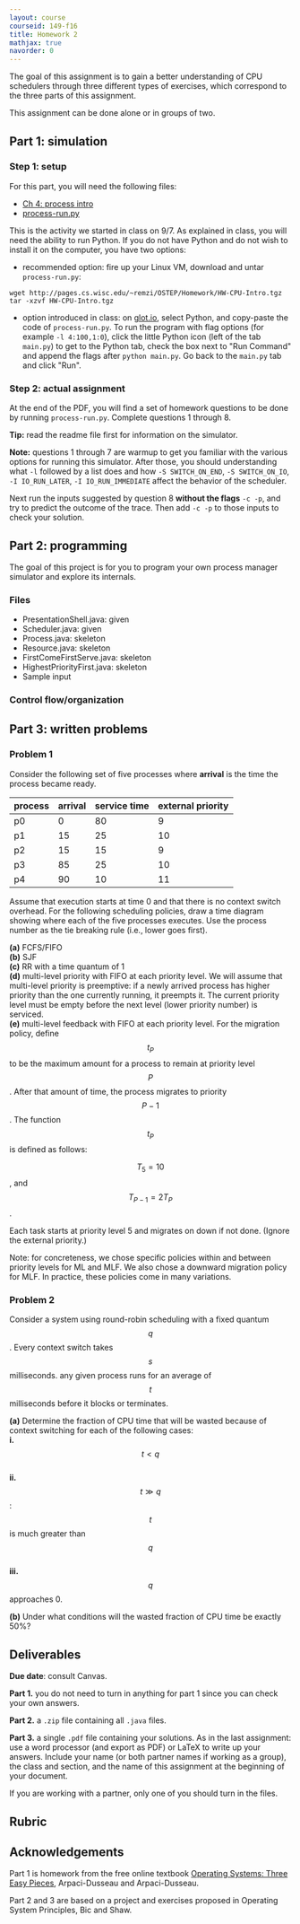 ```yaml
---
layout: course
courseid: 149-f16
title: Homework 2
mathjax: true
navorder: 0
---
```


The goal of this assignment is to gain a better understanding of CPU schedulers through three different types of exercises, which correspond to the three parts of this assignment.

This assignment can be done alone or in groups of two.

## Part 1: simulation

### Step 1: setup

For this part, you will need the following files:

* [Ch 4: process intro](http://www.cs.wisc.edu/~remzi/OSTEP/cpu-intro.pdf)
* [process-run.py](http://pages.cs.wisc.edu/~remzi/OSTEP/Homework/HW-CPU-Intro.tgz)

This is the activity we started in class on 9/7. As explained in class, you will need the ability to run Python. If you do not have Python and do not wish to install it on the computer, you have two options:

* recommended option: fire up your Linux VM, download and untar `process-run.py`:

```
wget http://pages.cs.wisc.edu/~remzi/OSTEP/Homework/HW-CPU-Intro.tgz
tar -xzvf HW-CPU-Intro.tgz
```

* option introduced in class: on [glot.io](//glot.io), select Python, and copy-paste the code of `process-run.py`. To run the program with flag options (for example `-l 4:100,1:0`), click the little Python icon (left of the tab `main.py`) to get to the Python tab, check the box next to "Run Command" and append the flags after `python main.py`. Go back to the `main.py` tab and click "Run".

### Step 2: actual assignment

At the end of the PDF, you will find a set of homework questions to be done by running `process-run.py`. Complete questions 1 through 8.

__Tip:__ read the readme file first for information on the simulator.

__Note:__ questions 1 through 7 are warmup to get you familiar with the various options for running this simulator. After those, you should understanding what `-l` followed by a list does and how `-S SWITCH_ON_END`, `-S SWITCH_ON_IO`, `-I IO_RUN_LATER`, `-I IO_RUN_IMMEDIATE` affect the behavior of the scheduler.

Next run the inputs suggested by question 8 __without the flags__ `-c -p`, and try to predict the outcome of the trace. Then add `-c -p` to those inputs to check your solution.

## Part 2: programming

The goal of this project is for you to program your own process manager simulator and explore its internals.

### Files

* PresentationShell.java: given
* Scheduler.java: given
* Process.java: skeleton
* Resource.java: skeleton
* FirstComeFirstServe.java: skeleton
* HighestPriorityFirst.java: skeleton
* Sample input

### Control flow/organization


## Part 3: written problems

### Problem 1

Consider the following set of five processes where __arrival__ is the time the process became ready.

process | arrival | service time | external priority
--------|---------|--------------|------------------
p0 | 0 | 80 | 9
p1 | 15 | 25 | 10
p2 | 15 | 15 | 9
p3 | 85 | 25 | 10
p4 | 90 | 10 | 11

Assume that execution starts at time 0 and that there is no context switch overhead. For the following scheduling policies, draw a time diagram showing where each of the five processes executes. Use the process number as the tie breaking rule (i.e., lower goes first).

__(a)__ FCFS/FIFO  
__(b)__ SJF  
__(c)__ RR with a time quantum of 1  
__(d)__ multi-level priority with FIFO at each priority level. We will assume that multi-level priority is preemptive: if a newly arrived process has higher priority than the one currently running, it preempts it. The current priority level must be empty before the next level (lower priority number) is serviced.  
__(e)__ multi-level feedback with FIFO at each priority level. For the migration policy, define $$t_P$$ to be the maximum amount for a process to remain at priority level $$P$$. After that amount of time, the process migrates to priority $$P - 1$$. The function $$t_P$$ is defined as follows:

$$T_{5} = 10$$, and $$T_{P-1} = 2 T_P$$.

Each task starts at priority level 5 and migrates on down if not done. (Ignore the external priority.)

Note: for concreteness, we chose specific policies within and between priority levels for ML and MLF. We also chose a downward migration policy for MLF. In practice, these policies come in many variations.

### Problem 2

Consider a system using round-robin scheduling with a fixed quantum $$q$$. Every context switch takes $$s$$ milliseconds. any given process runs for an average of $$t$$ milliseconds before it blocks or terminates.

__(a)__ Determine the fraction of CPU time that will be wasted because of context switching for each of the following cases:  
__i.__ $$t < q$$  
__ii.__ $$t \gg q$$: $$t$$ is much greater than $$q$$  
__iii.__ $$q$$ approaches 0.

__(b)__ Under what conditions will the wasted fraction of CPU time be exactly 50%?

<!-- ### Problem 3

How long does a context switch take?

Find out by conducting a small online research. Evaluate your sources and be sure to cite them. Address issues such as factors which contribute to the overhead, mechanisms that help minimize overhead, and challenges associated with making this measurement.

__Recommended starting point__: [Google Scholar](//scholar.google.com) -->

## Deliverables

__Due date__: consult Canvas.

__Part 1.__ you do not need to turn in anything for part 1 since you can check your own answers.

__Part 2.__ a `.zip` file containing all `.java` files.

__Part 3.__ a single `.pdf` file containing your solutions. As in the last assignment: use a word processor (and export as PDF) or LaTeX to write up your answers. Include your name (or both partner names if working as a group), the class and section, and the name of this assignment at the beginning of your document.

If you are working with a partner, only one of you should turn in the files.

## Rubric

## Acknowledgements

Part 1 is homework from the free online textbook [Operating Systems: Three Easy Pieces](http://pages.cs.wisc.edu/~remzi/OSTEP/), Arpaci-Dusseau and Arpaci-Dusseau.

Part 2 and 3 are based on a project and exercises proposed in Operating System Principles, Bic and Shaw.
